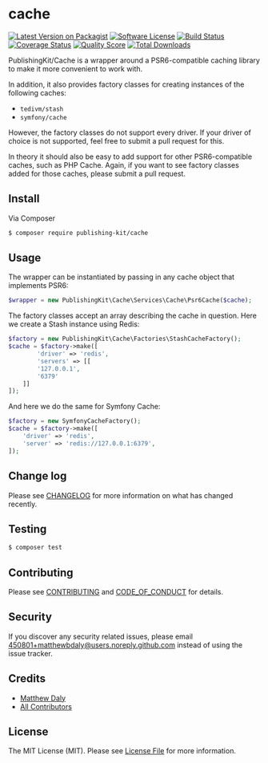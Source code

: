 # cache

[![Latest Version on Packagist][ico-version]][link-packagist]
[![Software License][ico-license]](LICENSE.md)
[![Build Status][ico-travis]][link-travis]
[![Coverage Status][ico-scrutinizer]][link-scrutinizer]
[![Quality Score][ico-code-quality]][link-code-quality]
[![Total Downloads][ico-downloads]][link-downloads]

PublishingKit/Cache is a wrapper around a PSR6-compatible caching library to make it more convenient to work with.

In addition, it also provides factory classes for creating instances of the following caches:

* `tedivm/stash`
* `symfony/cache`

However, the factory classes do not support every driver. If your driver of choice is not supported, feel free to submit a pull request for this.

In theory it should also be easy to add support for other PSR6-compatible caches, such as PHP Cache. Again, if you want to see factory classes added for those caches, please submit a pull request.

## Install

Via Composer

``` bash
$ composer require publishing-kit/cache
```

## Usage

The wrapper can be instantiated by passing in any cache object that implements PSR6:
``` php
$wrapper = new PublishingKit\Cache\Services\Cache\Psr6Cache($cache);
```

The factory classes accept an array describing the cache in question. Here we create a Stash instance using Redis:

```php
$factory = new PublishingKit\Cache\Factories\StashCacheFactory();
$cache = $factory->make([
        'driver' => 'redis',
        'servers' => [[
        '127.0.0.1',
        '6379'
    ]]
]);
```

And here we do the same for Symfony Cache:

```php
$factory = new SymfonyCacheFactory();
$cache = $factory->make([
    'driver' => 'redis',
    'server' => 'redis://127.0.0.1:6379',
]);
```

## Change log

Please see [CHANGELOG](CHANGELOG.md) for more information on what has changed recently.

## Testing

``` bash
$ composer test
```

## Contributing

Please see [CONTRIBUTING](CONTRIBUTING.md) and [CODE_OF_CONDUCT](CODE_OF_CONDUCT.md) for details.

## Security

If you discover any security related issues, please email 450801+matthewbdaly@users.noreply.github.com instead of using the issue tracker.

## Credits

- [Matthew Daly][link-author]
- [All Contributors][link-contributors]

## License

The MIT License (MIT). Please see [License File](LICENSE.md) for more information.

[ico-version]: https://img.shields.io/packagist/v/publishing-kit/cache.svg?style=flat-square
[ico-license]: https://img.shields.io/badge/license-MIT-brightgreen.svg?style=flat-square
[ico-travis]: https://img.shields.io/travis/publishing-kit/cache/master.svg?style=flat-square
[ico-scrutinizer]: https://img.shields.io/scrutinizer/coverage/g/publishing-kit/cache.svg?style=flat-square
[ico-code-quality]: https://img.shields.io/scrutinizer/g/publishing-kit/cache.svg?style=flat-square
[ico-downloads]: https://img.shields.io/packagist/dt/publishing-kit/cache.svg?style=flat-square

[link-packagist]: https://packagist.org/packages/publishing-kit/cache
[link-travis]: https://travis-ci.org/publishing-kit/cache
[link-scrutinizer]: https://scrutinizer-ci.com/g/publishing-kit/cache/code-structure
[link-code-quality]: https://scrutinizer-ci.com/g/publishing-kit/cache
[link-downloads]: https://packagist.org/packages/publishing-kit/cache
[link-author]: https://github.com/matthewbdaly
[link-contributors]: ../../contributors
